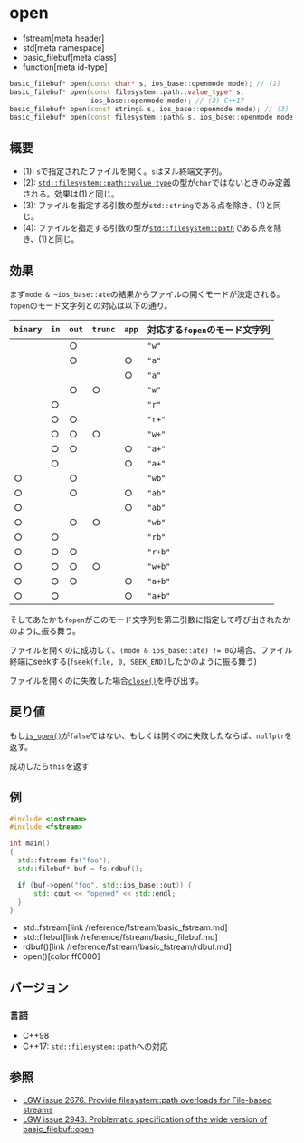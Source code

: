 # open
* fstream[meta header]
* std[meta namespace]
* basic_filebuf[meta class]
* function[meta id-type]

```cpp
basic_filebuf* open(const char* s, ios_base::openmode mode); // (1)
basic_filebuf* open(const filesystem::path::value_type* s,
                    ios_base::openmode mode); // (2) C++17
basic_filebuf* open(const string& s, ios_base::openmode mode); // (3)
basic_filebuf* open(const filesystem::path& s, ios_base::openmode mode); // (4) C++17
```

## 概要

- (1): `s`で指定されたファイルを開く。`s`はヌル終端文字列。
- (2): [`std::filesystem::path::value_type`](/reference/filesystem/path.md)の型が`char`ではないときのみ定義される。効果は(1)と同じ。
- (3): ファイルを指定する引数の型が`std::string`である点を除き、(1)と同じ。
- (4): ファイルを指定する引数の型が[`std::filesystem::path`](/reference/filesystem/path.md)である点を除き、(1)と同じ。

## 効果

まず`mode & ~ios_base::ate`の結果からファイルの開くモードが決定される。`fopen`のモード文字列との対応は以下の通り。

| `binary` | `in` | `out` | `trunc` | `app` | 対応する`fopen`のモード文字列 |
|----------|------|-------|---------|-------|--------------------|
|          |      | ○     |         |       | `"w"`              |
|          |      | ○     |         | ○     | `"a"`              |
|          |      |       |         | ○     | `"a"`              |
|          |      | ○     | ○       |       | `"w"`              |
|          | ○    |       |         |       | `"r"`              |
|          | ○    | ○     |         |       | `"r+"`             |
|          | ○    | ○     | ○       |       | `"w+"`             |
|          | ○    | ○     |         | ○     | `"a+"`             |
|          | ○    |       |         | ○     | `"a+"`             |
| ○        |      | ○     |         |       |  `"wb"`            |
| ○        |      | ○     |         | ○     | `"ab"`             |
| ○        |      |       |         | ○     | `"ab"`             |
| ○        |      | ○     | ○       |       | `"wb"`             |
| ○        | ○    |       |         |       | `"rb"`             |
| ○        | ○    | ○     |         |       | `"r+b"`            |
| ○        | ○    | ○     | ○       |       | `"w+b"`            |
| ○        | ○    | ○     |         | ○     | `"a+b"`            |
| ○        | ○    |       |         | ○     | `"a+b"`            |

そしてあたかも`fopen`がこのモード文字列を第二引数に指定して呼び出されたかのように振る舞う。

ファイルを開くのに成功して、`(mode & ios_base::ate) != 0`の場合、ファイル終端にseekする(`fseek(file, 0, SEEK_END)`したかのように振る舞う)

ファイルを開くのに失敗した場合[`close()`](close.md)を呼び出す。

## 戻り値

もし[`is_open()`](/reference/fstream/basic_filebuf/is_open.md)が`false`ではない、もしくは開くのに失敗したならば、`nullptr`を返す。

成功したら`this`を返す

## 例

```cpp example
#include <iostream>
#include <fstream>

int main()
{
  std::fstream fs("foo");
  std::filebuf* buf = fs.rdbuf();

  if (buf->open("foo", std::ios_base::out)) {
      std::cout << "opened" << std::endl;
  }
}
```
* std::fstream[link /reference/fstream/basic_fstream.md]
* std::filebuf[link /reference/fstream/basic_filebuf.md]
* rdbuf()[link /reference/fstream/basic_fstream/rdbuf.md]
* open()[color ff0000]

## バージョン
### 言語
- C++98
- C++17: `std::filesystem::path`への対応

## 参照

- [LGW issue 2676. Provide filesystem::path overloads for File-based streams](https://wg21.cmeerw.net/lwg/issue2676)
- [LGW issue 2943. Problematic specification of the wide version of basic_filebuf::open](https://wg21.cmeerw.net/lwg/issue2943)
